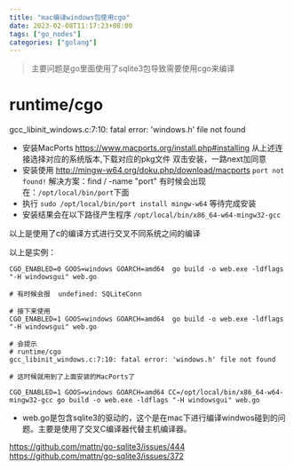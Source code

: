 ```yaml
---
title: "mac编译windows包使用cgo"
date: 2023-02-08T11:17:23+08:00
tags: ["go_nodes"]
categories: ["golang"]
---
```

> 主要问题是go里面使用了sqlite3包导致需要使用cgo来编译

<!--more-->
# runtime/cgo

gcc_libinit_windows.c:7:10: fatal error: 'windows.h' file not found

- 安装MacPorts
  https://www.macports.org/install.php#installing
  从上述连接选择对应的系统版本,下载对应的pkg文件
  双击安装，一路next加同意
- 安装使用
  http://mingw-w64.org/doku.php/download/macports
  `port not found!`
  解决方案：find / -name "port" 有时候会出现在：`/opt/local/bin/port`下面
- 执行
  `sudo /opt/local/bin/port install mingw-w64`
  等待完成安装
- 安装结果会在以下路径产生程序
  `/opt/local/bin/x86_64-w64-mingw32-gcc`

以上是使用了c的编译方式进行交叉不同系统之间的编译

以上是实例：

```shell
CGO_ENABLED=0 GOOS=windows GOARCH=amd64  go build -o web.exe -ldflags "-H windowsgui" web.go 

# 有时候会报  undefined: SQLiteConn

# 接下来使用
CGO_ENABLED=1 GOOS=windows GOARCH=amd64  go build -o web.exe -ldflags "-H windowsgui" web.go 

# 会提示
# runtime/cgo
gcc_libinit_windows.c:7:10: fatal error: 'windows.h' file not found

# 这时候就用到了上面安装的MacPorts了

CGO_ENABLED=1 GOOS=windows GOARCH=amd64 CC=/opt/local/bin/x86_64-w64-mingw32-gcc go build -o web.exe -ldflags "-H windowsgui" web.go 
```

- web.go是包含sqlite3的驱动的，这个是在mac下进行编译windwos碰到的问题。主要是使用了交叉C编译器代替主机编译器。

https://github.com/mattn/go-sqlite3/issues/444
https://github.com/mattn/go-sqlite3/issues/372

